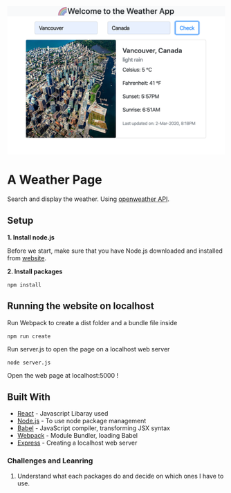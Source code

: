 ![Example](https://github.com/KainingX/WeatherApp/blob/master/example.png)

# A Weather Page

Search and display the weather. Using [openweather API](https://openweathermap.org/current).

## Setup


**1. Install node.js**

Before we start, make sure that you have Node.js downloaded and installed from [website](https://nodejs.org/en/download/).


**2. Install packages**

```
npm install
```

## Running the website on localhost

Run Webpack to create a dist folder and a bundle file inside

```
npm run create
```

Run server.js to open the page on a localhost web server

```
node server.js
```


Open the web page at localhost:5000 !


## Built With

* [React](https://reactjs.org/) - Javascript Libaray used
* [Node.js](nodejs.org) - To use node package management
* [Babel](https://babeljs.io/) - JavaScript compiler, transforming JSX syntax
* [Webpack](webpack.js.org) - Module Bundler, loading Babel
* [Express](https://expressjs.com/) - Creating a localhost web server

### Challenges and Leanring
1. Understand what each packages do and decide on which ones I have to use.

